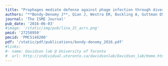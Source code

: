 ```yaml
---
title: "Prophages mediate defense against phage infection through diverse mechanisms"
authors: "**Bondy-Denomy J**, Qian J, Westra ER, Buckling A, Guttman DS, Davidson AR, Maxwell KL"
journal: 'The ISME Journal'
pub_date: '2016-06-03'
#image: '/static/img/pub/lina_IC_acrs.png'
pmid: '27258950'
pmcid: 'PMC5148200'
pdf: '/static/pdf/publications/bondy-denomy_2016.pdf'
#links:
#- name: Davidson lab @ University of Toronto
#  url: http://individual.utoronto.ca/davidsonlab/Davidson_lab/Home.html
---
```

